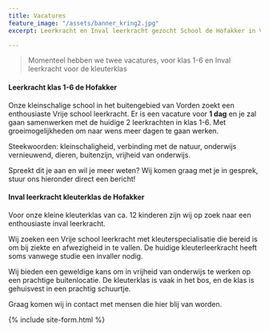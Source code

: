 ```yaml
---
title: Vacatures
feature_image: "/assets/banner_kring2.jpg"
excerpt: Leerkracht en Inval leerkracht gezocht School de Hofakker in Vorden

---
```

> Momenteel hebben we twee vacatures, voor klas 1-6 en Inval leerkracht voor de kleuterklas

#### Leerkracht klas 1-6 de Hofakker

Onze kleinschalige school in het buitengebied van Vorden zoekt een enthousiaste Vrije school leerkracht. Er is een vacature voor **1 dag** en je zal gaan samenwerken met de huidige 2 leerkrachten in klas 1-6. Met groeimogelijkheden om naar wens meer dagen te gaan werken.

Steekwoorden: kleinschaligheid, verbinding met de natuur, onderwijs vernieuwend, dieren, buitenzijn, vrijheid van onderwijs.

Spreekt dit je aan en wil je meer weten? Wij komen graag met je in gesprek, stuur ons hieronder direct een bericht!

#### Inval leerkracht kleuterklas de Hofakker

Voor onze kleine kleuterklas van ca. 12 kinderen zijn wij op zoek naar een enthousiaste inval leerkracht.

Wij zoeken een Vrije school leerkracht met kleuterspecialisatie die bereid is om bij ziekte en afwezigheid in te vallen. De huidige kleuterleerkracht heeft soms vanwege studie een invaller nodig.

Wij bieden een geweldige kans om in vrijheid van onderwijs te werken op een prachtige buitenlocatie. De kleuterklas is vaak in het bos, en de klas is gehuisvest in een prachtig schuurtje.

Graag komen wij in contact met mensen die hier blij van worden.

{% include site-form.html %}
